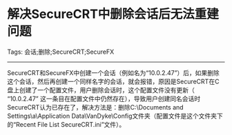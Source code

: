 # 解决SecureCRT中删除会话后无法重建问题
Tags: 会话;删除;SecureCRT;SecureFX

------

SecureCRT和SecureFX中创建一个会话（例如名为“10.0.2.47”）后，如果删除这个会话，然后再创建一个同样名字的会话，就会报错，原因是SecureCRT在C盘上创建了一个配置文件，用户删除会话时，这个配置文件没有更新（ “10.0.2.47” 这一条目在配置文件中仍然存在），导致用户创建同名会话时SecureCRT认为已存在了，解决方法是：删除C:\Documents and Settings\a\Application Data\VanDyke\Config文件夹（配置文件是这个文件夹下的“Recent File List SecureCRT.ini”文件）。